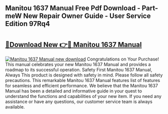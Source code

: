 ## Manitou 1637 Manual Free Pdf Download - Part-meW New Repair Owner Guide - User Service Edition 97Rq4

# <h2><a href="http://bc60429.oget.top/?id=Manitou+1637+Manual">🔗Download New 👉🔴 Manitou 1637 Manual</a></h2>

[![Manitou 1637 Manual new download](https://i.imgur.com/5g1atiW.png)](http://bc60429.oget.top/?id=Manitou+1637+Manual)
Congratulations on Your Purchase! This manual celebrates your new Manitou 1637 Manual and provides a roadmap to its successful operation. Safety First Manitou 1637 Manual, Always This product is designed with safety in mind. Please follow all safety precautions. This remarkable Manitou 1637 Manual features list of features for seamless and efficient performance. We believe that the Manitou 1637 Manual has been a detailed and informative guide in your quest to understand the functions and capabilities of your new item. If you need any assistance or have any questions, our customer service team is always available.
